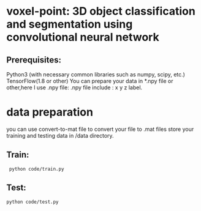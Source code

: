 # voxel-point: 3D object classification and segmentation using convolutional neural network

## Prerequisites:
Python3 (with necessary common libraries such as numpy, scipy, etc.)
TensorFlow(1.8 or other)
You can prepare your data in *.npy file or other,here I use .npy file:
.npy file include : x y z label.
# data preparation
you can use convert-to-mat file to convert your file to .mat files
store your training and testing data in /data directory.


## Train:
```
 python code/train.py
 ```

## Test:
 ```
python code/test.py
```
